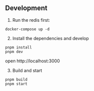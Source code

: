 ## Development

1. Run the redis first:
```
docker-compose up -d
```

2. Install the dependencies and develop
```
pnpm install
pnpm dev
```
open http://localhost:3000


3. Build and start
```
pnpm build
pnpm start
```
